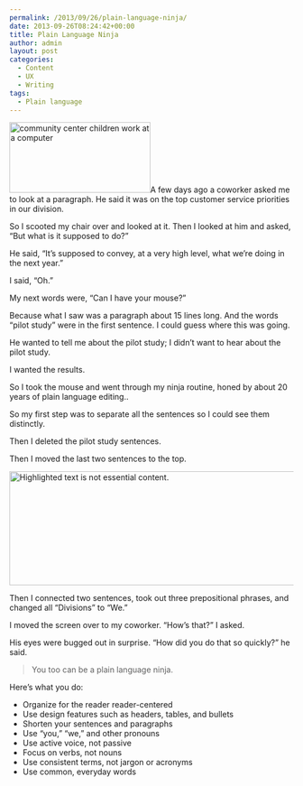 ```yaml
---
permalink: /2013/09/26/plain-language-ninja/
date: 2013-09-26T08:24:42+00:00
title: Plain Language Ninja
author: admin
layout: post
categories:
  - Content
  - UX
  - Writing
tags:
  - Plain language
---
```


[<img class="alignright wp-image-108732 size-medium" src="https://s3.amazonaws.com/sitesusa/wp-content/uploads/sites/212/2014/01/Community-Center-Kids-Computers-Google-Creative-Commons-300x151-250x125.jpg" alt="community center children work at a computer" width="250" height="125" />](https://s3.amazonaws.com/sitesusa/wp-content/uploads/sites/212/2014/01/Community-Center-Kids-Computers-Google-Creative-Commons-300x151.jpg)A few days ago a coworker asked me to look at a paragraph. He said it was on the top customer service priorities in our division.

So I scooted my chair over and looked at it. Then I looked at him and asked, “But what is it supposed to do?”

He said, “It’s supposed to convey, at a very high level, what we’re doing in the next year.”

I said, “Oh.”

My next words were, “Can I have your mouse?”

Because what I saw was a paragraph about 15 lines long. And the words “pilot study” were in the first sentence. I could guess where this was going.

He wanted to tell me about the pilot study; I didn’t want to hear about the pilot study.

I wanted the results.

So I took the mouse and went through my ninja routine, honed by about 20 years of plain language editing..

So my first step was to separate all the sentences so I could see them distinctly.

Then I deleted the pilot study sentences.

Then I moved the last two sentences to the top.

[<img class="aligncenter wp-image-173952 size-full" src="https://s3.amazonaws.com/sitesusa/wp-content/uploads/sites/212/2013/09/600-x-202-Plain-Language-Ninja-example.jpg" alt="Highlighted text is not essential content." width="600" height="202" />](https://s3.amazonaws.com/sitesusa/wp-content/uploads/sites/212/2013/09/932-x-314-Plain-Language-Ninja-example.jpg)

Then I connected two sentences, took out three prepositional phrases, and changed all “Divisions” to “We.”

I moved the screen over to my coworker. “How’s that?” I asked.

His eyes were bugged out in surprise. “How did you do that so quickly?” he said.

> You too can be a plain language ninja.

Here’s what you do:

  * Organize for the reader reader-centered
  * Use design features such as headers, tables, and bullets
  * Shorten your sentences and paragraphs
  * Use “you,” “we,” and other pronouns
  * Use active voice, not passive
  * Focus on verbs, not nouns
  * Use consistent terms, not jargon or acronyms
  * Use common, everyday words